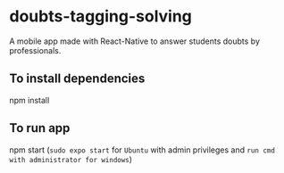 # doubts-tagging-solving
A mobile app made with React-Native to answer students doubts by professionals.

## To install dependencies
 npm install

## To run app
npm start (`sudo expo start` for `Ubuntu` with admin privileges and `run cmd with administrator for windows`)

